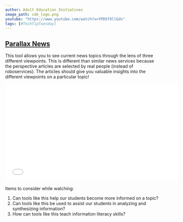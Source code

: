 ```yaml
---
author: Adult Education Initiatives
image_path: cde_logo.png
youtube: "https://www.youtube.com/watch?v=YPD5f9llGds"
tags: [#TechTipTuesday]
---
```

## [Parallax News](http://parallax.news/)

This tool allows you to see current news topics through the lens of three different viewpoints.  This is different than similar news services because the perspective articles are selected by real people (instead of roboservices). The articles should give you valuable insights into the different viewpoints on a particular topic!

<iframe width="560" height="315" src="{{ page.youtube }}" frameborder="0" allowfullscreen></iframe>

Items to consider while watching:

  1.  Can tools like this help our students become more informed on a topic?
  2.  Can tools like this be used to assist our students in analyzing and synthesizing information?
  3.  How can tools like this teach information literacy skills?